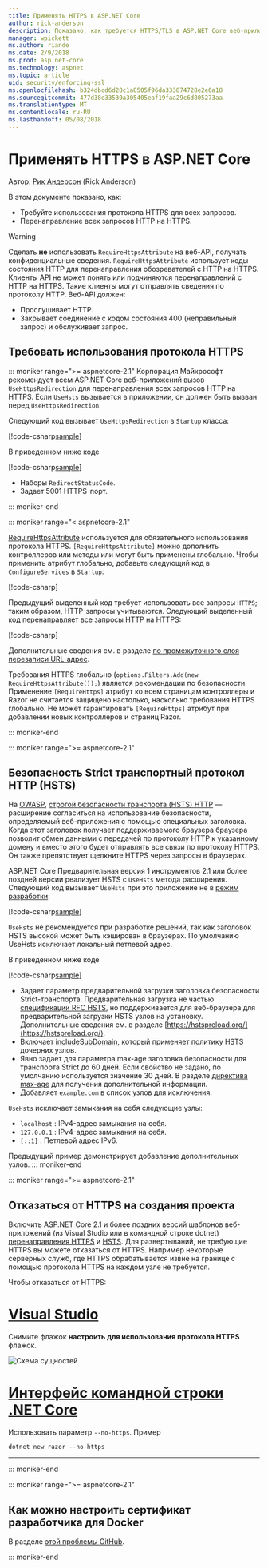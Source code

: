 ```yaml
---
title: Применять HTTPS в ASP.NET Core
author: rick-anderson
description: Показано, как требуется HTTPS/TLS в ASP.NET Core веб-приложения.
manager: wpickett
ms.author: riande
ms.date: 2/9/2018
ms.prod: asp.net-core
ms.technology: aspnet
ms.topic: article
uid: security/enforcing-ssl
ms.openlocfilehash: b324dbcd6d28c1a8505f96da333874728e2e6a18
ms.sourcegitcommit: 477d38e33530a305405eaf19faa29c6d805273aa
ms.translationtype: MT
ms.contentlocale: ru-RU
ms.lasthandoff: 05/08/2018
---
```

# <a name="enforce-https-in-an-aspnet-core"></a>Применять HTTPS в ASP.NET Core

Автор: [Рик Андерсон](https://twitter.com/RickAndMSFT) (Rick Anderson)

В этом документе показано, как:

- Требуйте использования протокола HTTPS для всех запросов.
- Перенаправление всех запросов HTTP на HTTPS.

> [!WARNING]
> Сделать **не** использовать `RequireHttpsAttribute` на веб-API, получать конфиденциальные сведения. `RequireHttpsAttribute` использует коды состояния HTTP для перенаправления обозревателей с HTTP на HTTPS. Клиенты API не может понять или подчиняются перенаправлений с HTTP на HTTPS. Такие клиенты могут отправлять сведения по протоколу HTTP. Веб-API должен:
>
>* Прослушивает HTTP.
>* Закрывает соединение с кодом состояния 400 (неправильный запрос) и обслуживает запрос.

<a name="require"></a>
## <a name="require-https"></a>Требовать использования протокола HTTPS

::: moniker range=">= aspnetcore-2.1"
Корпорация Майкрософт рекомендует всем ASP.NET Core веб-приложений вызов `UseHttpsRedirection` для перенаправления всех запросов HTTP на HTTPS. Если `UseHsts` вызывается в приложении, он должен быть вызван перед `UseHttpsRedirection`.

Следующий код вызывает `UseHttpsRedirection` в `Startup` класса:

[!code-csharp[sample](enforcing-ssl/sample/Startup.cs?name=snippet1&highlight=13)]


В приведенном ниже коде

[!code-csharp[sample](enforcing-ssl/sample/Startup.cs?name=snippet2&highlight=14-99)]

* Наборы `RedirectStatusCode`.
* Задает 5001 HTTPS-порт.

::: moniker-end


::: moniker range="< aspnetcore-2.1"

[RequireHttpsAttribute](/dotnet/api/Microsoft.AspNetCore.Mvc.RequireHttpsAttribute) используется для обязательного использования протокола HTTPS. `[RequireHttpsAttribute]` можно дополнить контроллеров или методы или могут быть применены глобально. Чтобы применить атрибут глобально, добавьте следующий код в `ConfigureServices` в `Startup`:

[!code-csharp[](authentication/accconfirm/sample/WebApp1/Startup.cs?name=snippet2&highlight=4-999)]

Предыдущий выделенный код требует использовать все запросы `HTTPS`; таким образом, HTTP-запросы учитываются. Следующий выделенный код перенаправляет все запросы HTTP на HTTPS:

[!code-csharp[](authentication/accconfirm/sample/WebApp1/Startup.cs?name=snippet_AddRedirectToHttps&highlight=7-999)]

Дополнительные сведения см. в разделе [по промежуточного слоя перезаписи URL-адрес](xref:fundamentals/url-rewriting).

Требования HTTPS глобально (`options.Filters.Add(new RequireHttpsAttribute());`) является рекомендации по безопасности. Применение `[RequireHttps]` атрибут ко всем страницам контроллеры и Razor не считается защищено настолько, насколько требования HTTPS глобально. Не может гарантировать `[RequireHttps]` атрибут при добавлении новых контроллеров и страниц Razor.

::: moniker-end

::: moniker range=">= aspnetcore-2.1"
<a name="hsts"></a>
## <a name="http-strict-transport-security-protocol-hsts"></a>Безопасность Strict транспортный протокол HTTP (HSTS)

На [OWASP](https://www.owasp.org/index.php/About_The_Open_Web_Application_Security_Project), [строгой безопасности транспорта (HSTS) HTTP](https://www.owasp.org/index.php/HTTP_Strict_Transport_Security_Cheat_Sheet) — расширение согласиться на использование безопасности, определяемый веб-приложения с помощью специальных заголовка. Когда этот заголовок получает поддерживаемого браузера браузера позволит обмен данными с передачей по протоколу HTTP к указанному домену и вместо этого будет отправлять все связи по протоколу HTTPS. Он также препятствует щелкните HTTPS через запросы в браузерах.

ASP.NET Core Предварительная версия 1 инструментов 2.1 или более поздней версии реализует HSTS с `UseHsts` метода расширения. Следующий код вызывает `UseHsts` при это приложение не в [режим разработки](xref:fundamentals/environments):

[!code-csharp[sample](enforcing-ssl/sample/Startup.cs?name=snippet1&highlight=10)]

`UseHsts` не рекомендуется при разработке решений, так как заголовок HSTS высокой может быть кэширован в браузерах. По умолчанию UseHsts исключает локальный петлевой адрес.

В приведенном ниже коде

[!code-csharp[sample](enforcing-ssl/sample/Startup.cs?name=snippet2&highlight=5-12)]

* Задает параметр предварительной загрузки заголовка безопасности Strict-транспорта. Предварительная загрузка не частью [спецификации RFC HSTS](https://tools.ietf.org/html/rfc6797), но поддерживается для веб-браузера для предварительной загрузки HSTS узлов на установку. Дополнительные сведения см. в разделе [https://hstspreload.org/](https://hstspreload.org/).
* Включает [includeSubDomain](https://tools.ietf.org/html/rfc6797#section-6.1.2), который применяет политику HSTS дочерних узлов. 
* Явно задает для параметра max-age заголовка безопасности для транспорта Strict до 60 дней. Если свойство не задано, по умолчанию используется значение 30 дней. В разделе [директива max-age](https://tools.ietf.org/html/rfc6797#section-6.1.1) для получения дополнительной информации.
* Добавляет `example.com` в список узлов для исключения.

`UseHsts` исключает замыкания на себя следующие узлы:

* `localhost` : IPv4-адрес замыкания на себя.
* `127.0.0.1` : IPv4-адрес замыкания на себя.
* `[::1]` : Петлевой адрес IPv6.

Предыдущий пример демонстрирует добавление дополнительных узлов.
::: moniker-end


::: moniker range=">= aspnetcore-2.1"
<a name="https"></a>
## <a name="opt-out-of-https-on-project-creation"></a>Отказаться от HTTPS на создания проекта

Включить ASP.NET Core 2.1 и более поздних версий шаблонов веб-приложений (из Visual Studio или в командной строке dotnet) [перенаправления HTTPS](#require) и [HSTS](#hsts). Для развертываний, не требующие HTTPS вы можете отказаться от HTTPS. Например некоторые серверных служб, где HTTPS обрабатывается извне на границе с помощью протокола HTTPS на каждом узле не требуется.

Чтобы отказаться от HTTPS:

# <a name="visual-studiotabvisual-studio"></a>[Visual Studio](#tab/visual-studio) 

Снимите флажок **настроить для использования протокола HTTPS** флажок.

![Схема сущностей](enforcing-ssl/_static/out.png)


#   <a name="net-core-clitabnetcore-cli"></a>[Интерфейс командной строки .NET Core](#tab/netcore-cli) 

Использовать параметр `--no-https`. Пример

```cli
dotnet new razor --no-https
```

------

::: moniker-end

::: moniker range=">= aspnetcore-2.1"
## <a name="how-to-setup-a-developer-certificate-for-docker"></a>Как можно настроить сертификат разработчика для Docker

В разделе [этой проблемы GitHub](https://github.com/aspnet/Docs/issues/6199).

::: moniker-end
